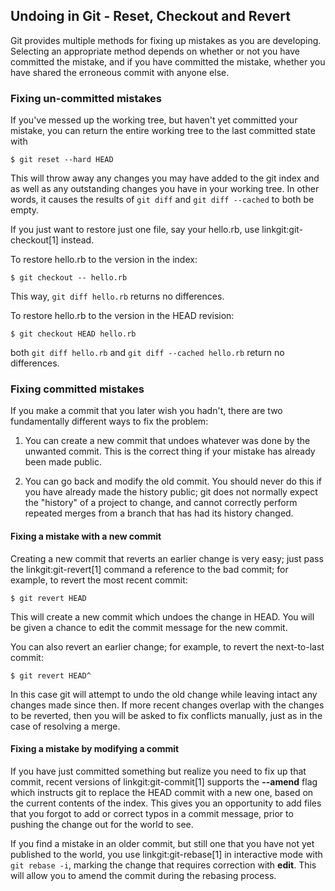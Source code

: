 ## Undoing in Git - Reset, Checkout and Revert ##

Git provides multiple methods for fixing up mistakes as you
are developing.  Selecting an appropriate method depends on whether
or not you have committed the mistake, and if you have committed the
mistake, whether you have shared the erroneous commit with anyone else.

### Fixing un-committed mistakes ###

If you've messed up the working tree, but haven't yet committed your
mistake, you can return the entire working tree to the last committed
state with

    $ git reset --hard HEAD

This will throw away any changes you may have added to the git index
and as well as any outstanding changes you have in your working tree.
In other words, it causes the results of `git diff` and `git diff --cached`
to both be empty.

If you just want to restore just one file, say your hello.rb, use
linkgit:git-checkout[1] instead.

To restore hello.rb to the version in the index:

    $ git checkout -- hello.rb

This way, `git diff hello.rb` returns no differences.

To restore hello.rb to the version in the HEAD revision:

    $ git checkout HEAD hello.rb

both `git diff hello.rb` and `git diff --cached hello.rb` return no
differences.

### Fixing committed mistakes ###

If you make a commit that you later wish you hadn't, there are two
fundamentally different ways to fix the problem:

1. You can create a new commit that undoes whatever was done
    by the unwanted commit.  This is the correct thing if your
    mistake has already been made public.

2. You can go back and modify the old commit.  You should
    never do this if you have already made the history public;
    git does not normally expect the "history" of a project to
    change, and cannot correctly perform repeated merges from
    a branch that has had its history changed.

#### Fixing a mistake with a new commit ####

Creating a new commit that reverts an earlier change is very easy;
just pass the linkgit:git-revert[1] command a reference to the bad
commit; for example, to revert the most recent commit:

    $ git revert HEAD

This will create a new commit which undoes the change in HEAD.  You
will be given a chance to edit the commit message for the new commit.

You can also revert an earlier change; for example, to revert the
next-to-last commit:

    $ git revert HEAD^

In this case git will attempt to undo the old change while leaving
intact any changes made since then.  If more recent changes overlap
with the changes to be reverted, then you will be asked to fix
conflicts manually, just as in the case of resolving a merge.

#### Fixing a mistake by modifying a commit ####

If you have just committed something but realize you need to fix
up that commit, recent versions of linkgit:git-commit[1] supports the
**--amend** flag which instructs git to replace the HEAD commit
with a new one, based on the current contents of the index.  This
gives you an opportunity to add files that you forgot to add or
correct typos in a commit message, prior to pushing the change
out for the world to see.

If you find a mistake in an older commit, but still one that you
have not yet published to the world, you use linkgit:git-rebase[1]
in interactive mode with `git rebase -i`, marking the change
that requires correction with **edit**.  This will allow you
to amend the commit during the rebasing process.

